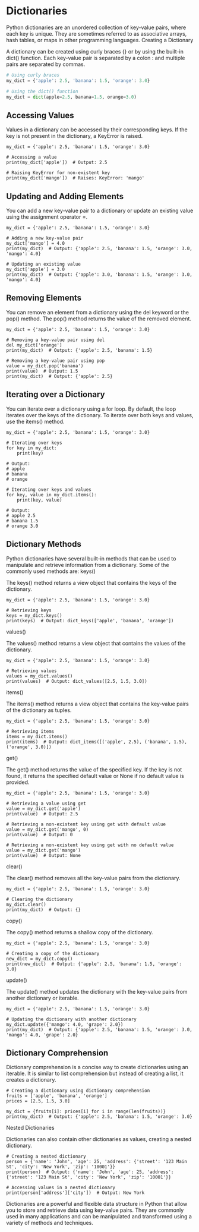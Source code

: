 # Dictionaries

Python dictionaries are an unordered collection of key-value pairs, where each key is unique. They are sometimes referred to as associative arrays, hash tables, or maps in other programming languages.
Creating a Dictionary

A dictionary can be created using curly braces {} or by using the built-in dict() function. Each key-value pair is separated by a colon : and multiple pairs are separated by commas.

```python
# Using curly braces
my_dict = {'apple': 2.5, 'banana': 1.5, 'orange': 3.0}

# Using the dict() function
my_dict = dict(apple=2.5, banana=1.5, orange=3.0)
```

## Accessing Values

Values in a dictionary can be accessed by their corresponding keys. If the key is not present in the dictionary, a KeyError is raised.

```
my_dict = {'apple': 2.5, 'banana': 1.5, 'orange': 3.0}

# Accessing a value
print(my_dict['apple'])  # Output: 2.5

# Raising KeyError for non-existent key
print(my_dict['mango'])  # Raises: KeyError: 'mango'

```

## Updating and Adding Elements

You can add a new key-value pair to a dictionary or update an existing value using the assignment operator =.

```
my_dict = {'apple': 2.5, 'banana': 1.5, 'orange': 3.0}

# Adding a new key-value pair
my_dict['mango'] = 4.0
print(my_dict)  # Output: {'apple': 2.5, 'banana': 1.5, 'orange': 3.0, 'mango': 4.0}

# Updating an existing value
my_dict['apple'] = 3.0
print(my_dict)  # Output: {'apple': 3.0, 'banana': 1.5, 'orange': 3.0, 'mango': 4.0}

```

## Removing Elements

You can remove an element from a dictionary using the del keyword or the pop() method. The pop() method returns the value of the removed element.

```
my_dict = {'apple': 2.5, 'banana': 1.5, 'orange': 3.0}

# Removing a key-value pair using del
del my_dict['orange']
print(my_dict)  # Output: {'apple': 2.5, 'banana': 1.5}

# Removing a key-value pair using pop
value = my_dict.pop('banana')
print(value)  # Output: 1.5
print(my_dict)  # Output: {'apple': 2.5}

```

## Iterating over a Dictionary

You can iterate over a dictionary using a for loop. By default, the loop iterates over the keys of the dictionary. To iterate over both keys and values, use the items() method.

```
my_dict = {'apple': 2.5, 'banana': 1.5, 'orange': 3.0}

# Iterating over keys
for key in my_dict:
    print(key)

# Output:
# apple
# banana
# orange

# Iterating over keys and values
for key, value in my_dict.items():
    print(key, value)

# Output:
# apple 2.5
# banana 1.5
# orange 3.0

```

## Dictionary Methods

Python dictionaries have several built-in methods that can be used to manipulate and retrieve information from a dictionary. Some of the commonly used methods are:
keys()

The keys() method returns a view object that contains the keys of the dictionary.

```
my_dict = {'apple': 2.5, 'banana': 1.5, 'orange': 3.0}

# Retrieving keys
keys = my_dict.keys()
print(keys)  # Output: dict_keys(['apple', 'banana', 'orange'])
```

values()

The values() method returns a view object that contains the values of the dictionary.

```
my_dict = {'apple': 2.5, 'banana': 1.5, 'orange': 3.0}

# Retrieving values
values = my_dict.values()
print(values)  # Output: dict_values([2.5, 1.5, 3.0])
```

items()

The items() method returns a view object that contains the key-value pairs of the dictionary as tuples.

```
my_dict = {'apple': 2.5, 'banana': 1.5, 'orange': 3.0}

# Retrieving items
items = my_dict.items()
print(items)  # Output: dict_items([('apple', 2.5), ('banana', 1.5), ('orange', 3.0)])

```

get()

The get() method returns the value of the specified key. If the key is not found, it returns the specified default value or None if no default value is provided.

```
my_dict = {'apple': 2.5, 'banana': 1.5, 'orange': 3.0}

# Retrieving a value using get
value = my_dict.get('apple')
print(value)  # Output: 2.5

# Retrieving a non-existent key using get with default value
value = my_dict.get('mango', 0)
print(value)  # Output: 0

# Retrieving a non-existent key using get with no default value
value = my_dict.get('mango')
print(value)  # Output: None

```

clear()

The clear() method removes all the key-value pairs from the dictionary.

```
my_dict = {'apple': 2.5, 'banana': 1.5, 'orange': 3.0}

# Clearing the dictionary
my_dict.clear()
print(my_dict)  # Output: {}

```

copy()

The copy() method returns a shallow copy of the dictionary.

```
my_dict = {'apple': 2.5, 'banana': 1.5, 'orange': 3.0}

# Creating a copy of the dictionary
new_dict = my_dict.copy()
print(new_dict)  # Output: {'apple': 2.5, 'banana': 1.5, 'orange': 3.0}
```

update()

The update() method updates the dictionary with the key-value pairs from another dictionary or iterable.

```
my_dict = {'apple': 2.5, 'banana': 1.5, 'orange': 3.0}

# Updating the dictionary with another dictionary
my_dict.update({'mango': 4.0, 'grape': 2.0})
print(my_dict)  # Output: {'apple': 2.5, 'banana': 1.5, 'orange': 3.0, 'mango': 4.0, 'grape': 2.0}

```

## Dictionary Comprehension

Dictionary comprehension is a concise way to create dictionaries using an iterable. It is similar to list comprehension but instead of creating a list, it creates a dictionary.

```
# Creating a dictionary using dictionary comprehension
fruits = ['apple', 'banana', 'orange']
prices = [2.5, 1.5, 3.0]

my_dict = {fruits[i]: prices[i] for i in range(len(fruits))}
print(my_dict)  # Output: {'apple': 2.5, 'banana': 1.5, 'orange': 3.0}
```

Nested Dictionaries

Dictionaries can also contain other dictionaries as values, creating a nested dictionary.

```
# Creating a nested dictionary
person = {'name': 'John', 'age': 25, 'address': {'street': '123 Main St', 'city': 'New York', 'zip': '10001'}}
print(person)  # Output: {'name': 'John', 'age': 25, 'address': {'street': '123 Main St', 'city': 'New York', 'zip': '10001'}}

# Accessing values in a nested dictionary
print(person['address']['city'])  # Output: New York

```

Dictionaries are a powerful and flexible data structure in Python that allow you to store and retrieve data using key-value pairs. They are commonly used in many applications and can be manipulated and transformed using a variety of methods and techniques.

